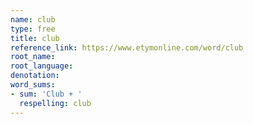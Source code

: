 ```yaml
---
name: club
type: free
title: club
reference_link: https://www.etymonline.com/word/club
root_name: 
root_language: 
denotation: 
word_sums:
- sum: 'Club + '
  respelling: club
---
```

